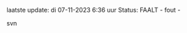 laatste update: 
di 07-11-2023  6:36   uur 
Status: FAALT - fout - 
<div class="service R">svn</div>